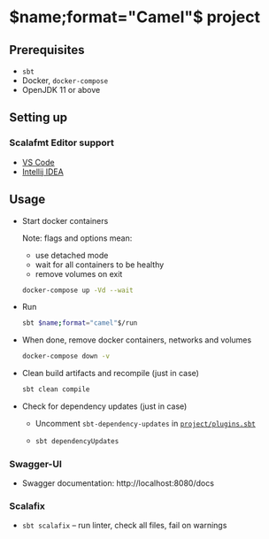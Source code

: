 # $name;format="Camel"$ project

## Prerequisites

- `sbt`
- Docker, `docker-compose`
- OpenJDK 11 or above

## Setting up

### Scalafmt Editor support

- [VS Code][vscode]
- [Intellij IDEA][intellij]

[vscode]: https://scalameta.org/metals/docs/editors/vscode/
[intellij]: https://scalameta.org/scalafmt/docs/installation.html#intellij

## Usage

- Start docker containers

  Note: flags and options mean:

  - use detached mode
  - wait for all containers to be healthy
  - remove volumes on exit

  ```sh
  docker-compose up -Vd --wait
  ```

- Run

  ```sh
  sbt $name;format="camel"$/run
  ```

- When done, remove docker containers, networks and volumes

  ```sh
  docker-compose down -v
  ```

- Clean build artifacts and recompile (just in case)

  ```sh
  sbt clean compile
  ```

- Check for dependency updates (just in case)

  - Uncomment `sbt-dependency-updates` in [`project/plugins.sbt`](project/plugins.sbt)
  - ```sh
    sbt dependencyUpdates
    ```
### Swagger-UI

- Swagger documentation: http://localhost:8080/docs

### Scalafix

- `sbt scalafix` – run linter, check all files, fail on warnings
